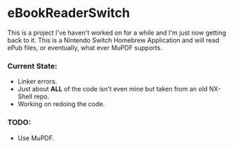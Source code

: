# eBookReaderSwitch

This is a project I've haven't worked on for a while and I'm just now getting back to it. This is a Nintendo Switch Homebrew Application and will read ePub files, or eventually, what ever MuPDF supports.

### Current State:
* Linker errors.
* Just about **ALL** of the code isn't even mine but taken from an old NX-Shell repo. 
* Working on redoing the code.

### TODO:
* Use MuPDF.
